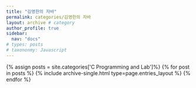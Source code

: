 ```yaml
---
title: "김영한의 자바"
permalink: categories/김영한의 자바
layout: archive # category
author_profile: true
sidebar:
  nav: "docs"
# types: posts
# taxononmy: Javascript
---
```


{% assign posts = site.categories['C Programming and Lab']%}
{% for post in posts %}
  {% include archive-single.html type=page.entries_layout %}
{% endfor %}
